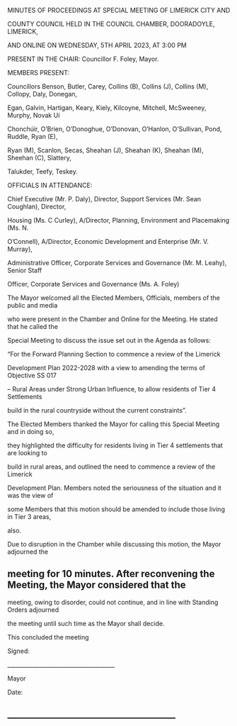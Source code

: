 MINUTES OF PROCEEDINGS AT SPECIAL MEETING OF LIMERICK CITY AND

COUNTY COUNCIL HELD IN THE COUNCIL CHAMBER, DOORADOYLE, LIMERICK,

AND ONLINE ON WEDNESDAY, 5TH APRIL 2023, AT 3:00 PM

PRESENT IN THE CHAIR: Councillor F. Foley, Mayor.

MEMBERS PRESENT:

Councillors Benson, Butler, Carey, Collins (B), Collins (J), Collins (M), Collopy, Daly, Donegan,

Egan, Galvin, Hartigan, Keary, Kiely, Kilcoyne, Mitchell, McSweeney, Murphy, Novak Uí

Chonchúir, O’Brien, O’Donoghue, O’Donovan, O’Hanlon, O’Sullivan, Pond, Ruddle, Ryan (E),

Ryan (M), Scanlon, Secas, Sheahan (J), Sheahan (K), Sheahan (M), Sheehan (C), Slattery,

Talukder, Teefy, Teskey.

OFFICIALS IN ATTENDANCE:

Chief Executive (Mr. P. Daly), Director, Support Services (Mr. Sean Coughlan), Director,

Housing (Ms. C Curley), A/Director, Planning, Environment and Placemaking (Ms. N.

O’Connell), A/Director, Economic Development and Enterprise (Mr. V. Murray),

Administrative Officer, Corporate Services and Governance (Mr. M. Leahy), Senior Staff

Officer, Corporate Services and Governance (Ms. A. Foley)

The Mayor welcomed all the Elected Members, Officials, members of the public and media

who were present in the Chamber and Online for the Meeting. He stated that he called the

Special Meeting to discuss the issue set out in the Agenda as follows:

“For the Forward Planning Section to commence a review of the Limerick

Development Plan 2022-2028 with a view to amending the terms of Objective SS 017

– Rural Areas under Strong Urban Influence, to allow residents of Tier 4 Settlements

build in the rural countryside without the current constraints”.

The Elected Members thanked the Mayor for calling this Special Meeting and in doing so,

they highlighted the difficulty for residents living in Tier 4 settlements that are looking to

build in rural areas, and outlined the need to commence a review of the Limerick

Development Plan. Members noted the seriousness of the situation and it was the view of

some Members that this motion should be amended to include those living in Tier 3 areas,

also.

Due to disruption in the Chamber while discussing this motion, the Mayor adjourned the

meeting for 10 minutes. After reconvening the Meeting, the Mayor considered that the
---
meeting, owing to disorder, could not continue, and in line with Standing Orders adjourned

the meeting until such time as the Mayor shall decide.

This concluded the meeting

Signed:

\_\_\_\_\_\_\_\_\_\_\_\_\_\_\_\_\_\_\_\_\_\_\_\_\_\_\_\_\_\_\_\_\_\_\_\_\_\_

Mayor

Date:

\_\_\_\_\_\_\_\_\_\_\_\_\_\_\_\_\_\_\_\_\_\_\_\_\_\_\_\_\_\_\_\_\_\_\_\_\_\_
---
